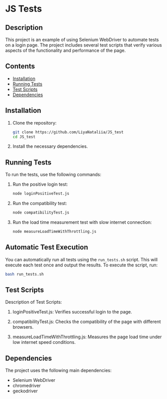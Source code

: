 # JS Tests

## Description

This project is an example of using Selenium WebDriver to automate tests on a login page. The project includes several test scripts that verify various aspects of the functionality and performance of the page.

## Contents

- [Installation](#installation)
- [Running Tests](#running-tests)
- [Test Scripts](#test-scripts)
- [Dependencies](#dependencies)

## Installation

1. Clone the repository:
    ```bash
    git clone https://github.com/LiyaNataliia/JS_test
    cd JS_test
    ```

2. Install the necessary dependencies.

## Running Tests

To run the tests, use the following commands:

1. Run the positive login test:
    ```bash
    node loginPositiveTest.js
    ```

2. Run the compatibility test:
    ```bash
    node compatibilityTest.js
    ```

3. Run the load time measurement test with slow internet connection:
    ```bash
    node measureLoadTimeWithThrottling.js
    ```

## Automatic Test Execution

You can automatically run all tests using the `run_tests.sh` script. This will execute each test once and output the results. 
To execute the script, run:

```bash
bash run_tests.sh
```

## Test Scripts

Description of Test Scripts:

1. loginPositiveTest.js: Verifies successful login to the page.
   
2. compatibilityTest.js: Checks the compatibility of the page with different browsers.
   
3. measureLoadTimeWithThrottling.js: Measures the page load time under low internet speed conditions.

## Dependencies

The project uses the following main dependencies:

- Selenium WebDriver
- chromedriver
- geckodriver
